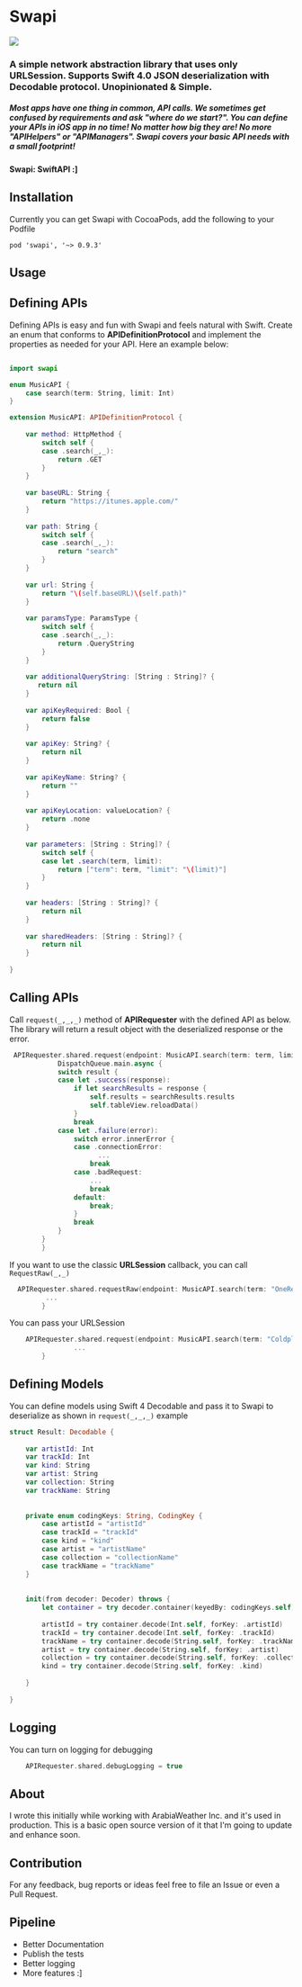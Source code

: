 # Swapi

![](https://browniestorage.blob.core.windows.net/mycontainer/logo-sm.png)

### A simple network abstraction library that uses only URLSession. Supports Swift 4.0 JSON deserialization with Decodable protocol. Unopinionated & Simple.
##### Most apps have one thing in common, API calls. We sometimes get confused by requirements and ask "where do we start?".  You can define your APIs in iOS app in no time! No matter how big they are! No more "APIHelpers" or "APIManagers". Swapi covers your basic API needs with a small footprint!
#### Swapi: SwiftAPI :]

## Installation
 Currently you can get Swapi with CocoaPods, add the following to your Podfile
```podfile
pod 'swapi', '~> 0.9.3'
```

## Usage
## Defining APIs
 Defining APIs is easy and fun with Swapi and feels natural with Swift. Create an enum that conforms to **APIDefinitionProtocol** and implement the properties as needed for your API. Here an example below:
```swift

import swapi

enum MusicAPI {
    case search(term: String, limit: Int)
}

extension MusicAPI: APIDefinitionProtocol {
    
    var method: HttpMethod {
        switch self {
        case .search(_,_):
            return .GET
        }
    }
    
    var baseURL: String {
        return "https://itunes.apple.com/"
    }
    
    var path: String {
        switch self {
        case .search(_,_):
            return "search"
        }
    }
    
    var url: String {
        return "\(self.baseURL)\(self.path)"
    }
    
    var paramsType: ParamsType {
        switch self {
        case .search(_,_):
            return .QueryString
        }
    }
    
    var additionalQueryString: [String : String]? {
       return nil
    }
    
    var apiKeyRequired: Bool {
        return false
    }
    
    var apiKey: String? {
        return nil
    }
    
    var apiKeyName: String? {
        return ""
    }
    
    var apiKeyLocation: valueLocation? {
        return .none
    }
    
    var parameters: [String : String]? {
        switch self {
        case let .search(term, limit):
            return ["term": term, "limit": "\(limit)"]
        }
    }
    
    var headers: [String : String]? {
        return nil
    }
    
    var sharedHeaders: [String : String]? {
        return nil
    }
    
}

```
## Calling APIs
 Call ```request(_,_,_)``` method of **APIRequester**  with the defined API as below. The library will return a result object with the deserialized response or the error.

```swift
 APIRequester.shared.request(endpoint: MusicAPI.search(term: term, limit: 25), deserialize: ResultResponse.self) { (result) in
            DispatchQueue.main.async {
            switch result {
            case let .success(response):
                if let searchResults = response {
                    self.results = searchResults.results
                    self.tableView.reloadData()
                }
                break
            case let .failure(error):
                switch error.innerError {
                case .connectionError:
                      ...
                    break
                case .badRequest:
                    ...
                    break
                default:
                    break;
                }
                break         
            }
        }
        }
```
 If you want to use the classic **URLSession** callback, you can call ```RequestRaw(_,_)```

```swift
  APIRequester.shared.requestRaw(endpoint: MusicAPI.search(term: "OneRepublic", limit: 25)) { (data, response, error) in
         ...   
        }
```

You can pass your URLSession
```swift
    APIRequester.shared.request(endpoint: MusicAPI.search(term: "Coldplay", limit: 25), deserialize: ResultResponse.self, session: yourURLSession) { (result) in
                ...
        }
```

## Defining Models
 You can define models using Swift 4 Decodable and pass it to Swapi to deserialize as shown in ```request(_,_,_)``` example

```swift
struct Result: Decodable {
    
    var artistId: Int
    var trackId: Int
    var kind: String
    var artist: String
    var collection: String
    var trackName: String
    
    
    private enum codingKeys: String, CodingKey {
        case artistId = "artistId"
        case trackId = "trackId"
        case kind = "kind"
        case artist = "artistName"
        case collection = "collectionName"
        case trackName = "trackName"
    }
    
    
    init(from decoder: Decoder) throws {
        let container = try decoder.container(keyedBy: codingKeys.self)
        
        artistId = try container.decode(Int.self, forKey: .artistId)
        trackId = try container.decode(Int.self, forKey: .trackId)
        trackName = try container.decode(String.self, forKey: .trackName)
        artist = try container.decode(String.self, forKey: .artist)
        collection = try container.decode(String.self, forKey: .collection)
        kind = try container.decode(String.self, forKey: .kind)
        
    }
    
}
```

## Logging
You can turn on logging for debugging 
```swift
    APIRequester.shared.debugLogging = true
```

## About
I wrote this initially while working with ArabiaWeather Inc. and it's used in production. This is a basic open source version of it that I'm going to update and enhance soon.

## Contribution
For any feedback, bug reports or ideas feel free to file an Issue or even a Pull Request.

## Pipeline
* Better Documentation
* Publish the tests
* Better logging 
* More features :]
